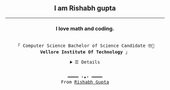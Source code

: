 <h2 align="Center"><b>I am Rishabh gupta</b></h3><hr>
<h3 align="Center">I love math and coding.</h3>
<p align="center"><br>
  <samp>
    「 Computer Science Bachelor of Science Candidate 🤓🧐 <b>Vellore Institute Of Technology</b> 」<br>
  </samp>
</p>

<details align="center">
   <summary> <samp>&#9776; Details</samp></summary>
   <p align="center">
     <br>
      <a href="https://github.com/RISHABH-GUPTA-RG?tab=repositories" target="_blank"><img alt="Code" src="https://img.shields.io/badge/-code-000000?style=flat-square&logo=Plex&logoColor=white"></a>
      <img alt="Python" src="https://img.shields.io/badge/-Python-3572A5?style=flat-square&logo=Python&logoColor=white">
      <img alt="C" src="https://img.shields.io/badge/-C_Language-2e84e5?style=flat-square&logo=C&logoColor=white">
      <img alt="C++" src="https://img.shields.io/badge/-C%2B%2B-f34b7d?style=flat-square&logo=C%2B%2B&logoColor=white">
      <img alt="Java" src="https://img.shields.io/badge/-Java-b07219?style=flat-square&logo=Java&logoColor=white">
      <img alt="HTML" src="https://img.shields.io/badge/-HTML-E34F26?style=flat-square&logo=HTML5&logoColor=white">
  <br>

![Top Langs](https://github-readme-stats.vercel.app/api/top-langs/?username=RISHABH-GUPTA-RG)<br>
![Rishabh's github stats](https://github-readme-stats.vercel.app/api?username=RISHABH-GUPTA-RG&count_private=true&show_icons=true&theme=radical&hide_rank=false)

  </samp>
  </p>
</details>
<br>

<samp>
  <p align="center">
    ════ ⋆★⋆ ════<br>
    From <a href="https://github.com/RISHABH-GUPTA-RG/RISHABH-GUPTA-RG">Rishabh Gupta</a>
  </p>
</samp>
